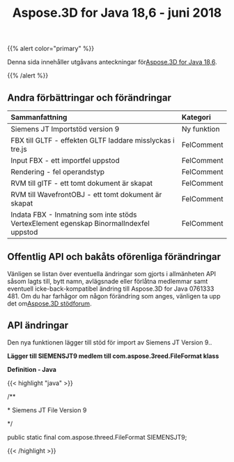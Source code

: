 ﻿---
title: Aspose.3D for Java 18,6 - juni 2018
type: docs
weight: 70
url: /sv/java/aspose-3d-for-java-18-6-june-2018/
---
{{% alert color="primary" %}} 

Denna sida innehåller utgåvans anteckningar för[Aspose.3D for Java 18,6](https://repository.aspose.com/repo/com/aspose/aspose-3d/18.6/).

{{% /alert %}} 
## **Andra förbättringar och förändringar**

|**Sammanfattning**|**Kategori**|
|:- |:- |
|Siemens JT Importstöd version 9|Ny funktion|
|FBX till GLTF - effekten GLTF laddare misslyckas i tre.js|FelComment|
|Input FBX - ett importfel uppstod|FelComment|
|Rendering - fel operandstyp|FelComment|
|RVM till glTF - ett tomt dokument är skapat|FelComment|
|RVM till WavefrontOBJ - ett tomt dokument är skapat|FelComment|
|Indata FBX - Inmatning som inte stöds VertexElement egenskap BinormalIndexfel uppstod|FelComment|
## **Offentlig API och bakåts oförenliga förändringar**
Vänligen se listan över eventuella ändringar som gjorts i allmänheten API såsom lagts till, bytt namn, avlägsnade eller förlåtna medlemmar samt eventuell icke-back-kompatibel ändring till Aspose.3D for Java 0761333 481. Om du har farhågor om någon förändring som anges, vänligen ta upp det om[Aspose.3D stödforum](http://www.aspose.com/community/forums/aspose.3d-product-family/535/showforum.aspx).
## **API ändringar**
Den nya funktionen lägger till stöd för import av Siemens JT Version 9..

**Lägger till SIEMENSJT9 medlem till com.aspose.3reed.FileFormat klass**

**Definition - Java**

{{< highlight "java" >}}

 /**

\* Siemens JT File Version 9

*/

public static final com.aspose.threed.FileFormat SIEMENSJT9;

{{< /highlight >}}
